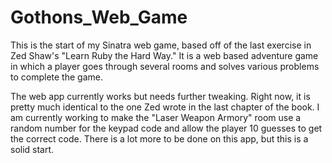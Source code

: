 # Gothons_Web_Game

This is the start of my Sinatra web game, based off of the last exercise in Zed Shaw's "Learn Ruby the Hard Way."
It is a web based adventure game in which a player goes through several rooms and solves various problems to 
complete the game. 

The web app currently works but needs further tweaking.  Right now, it is pretty much identical to the one
Zed wrote in the last chapter of the book.  I am currently working to make the "Laser Weapon Armory" room
use a random number for the keypad code and allow the player 10 guesses to get the correct code.  There is a lot
more to be done on this app, but this is a solid start.
